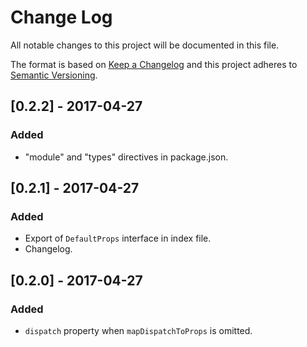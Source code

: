 # Change Log

All notable changes to this project will be documented in this file.

The format is based on [Keep a Changelog](http://keepachangelog.com/) 
and this project adheres to [Semantic Versioning](http://semver.org/).

## [0.2.2] - 2017-04-27

### Added

- "module" and "types" directives in package.json.

## [0.2.1] - 2017-04-27

### Added

- Export of `DefaultProps` interface in index file.
- Changelog.

## [0.2.0] - 2017-04-27

### Added

- `dispatch` property when `mapDispatchToProps` is omitted.
